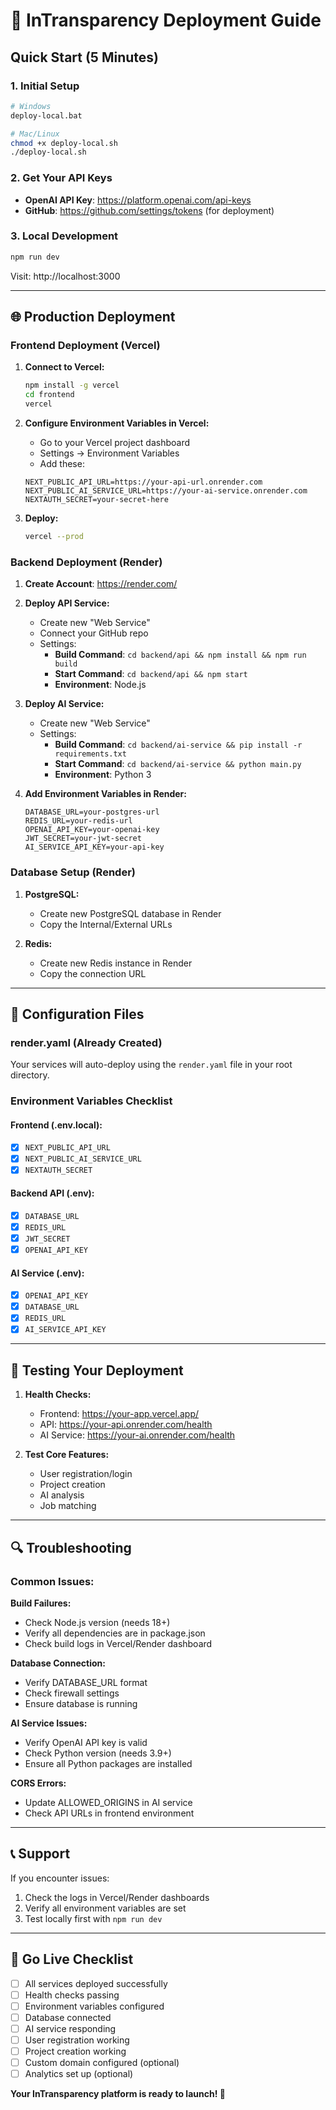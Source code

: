 # 🚀 InTransparency Deployment Guide

## Quick Start (5 Minutes)

### 1. Initial Setup
```bash
# Windows
deploy-local.bat

# Mac/Linux
chmod +x deploy-local.sh
./deploy-local.sh
```

### 2. Get Your API Keys
- **OpenAI API Key**: https://platform.openai.com/api-keys
- **GitHub**: https://github.com/settings/tokens (for deployment)

### 3. Local Development
```bash
npm run dev
```

Visit: http://localhost:3000

---

## 🌐 Production Deployment

### Frontend Deployment (Vercel)

1. **Connect to Vercel:**
   ```bash
   npm install -g vercel
   cd frontend
   vercel
   ```

2. **Configure Environment Variables in Vercel:**
   - Go to your Vercel project dashboard
   - Settings → Environment Variables
   - Add these:
   ```
   NEXT_PUBLIC_API_URL=https://your-api-url.onrender.com
   NEXT_PUBLIC_AI_SERVICE_URL=https://your-ai-service.onrender.com
   NEXTAUTH_SECRET=your-secret-here
   ```

3. **Deploy:**
   ```bash
   vercel --prod
   ```

### Backend Deployment (Render)

1. **Create Account**: https://render.com/

2. **Deploy API Service:**
   - Create new "Web Service"
   - Connect your GitHub repo
   - Settings:
     - **Build Command**: `cd backend/api && npm install && npm run build`
     - **Start Command**: `cd backend/api && npm start`
     - **Environment**: Node.js

3. **Deploy AI Service:**
   - Create new "Web Service"
   - Settings:
     - **Build Command**: `cd backend/ai-service && pip install -r requirements.txt`
     - **Start Command**: `cd backend/ai-service && python main.py`
     - **Environment**: Python 3

4. **Add Environment Variables in Render:**
   ```
   DATABASE_URL=your-postgres-url
   REDIS_URL=your-redis-url
   OPENAI_API_KEY=your-openai-key
   JWT_SECRET=your-jwt-secret
   AI_SERVICE_API_KEY=your-api-key
   ```

### Database Setup (Render)

1. **PostgreSQL:**
   - Create new PostgreSQL database in Render
   - Copy the Internal/External URLs

2. **Redis:**
   - Create new Redis instance in Render
   - Copy the connection URL

---

## 🔧 Configuration Files

### render.yaml (Already Created)
Your services will auto-deploy using the `render.yaml` file in your root directory.

### Environment Variables Checklist

#### Frontend (.env.local):
- [x] `NEXT_PUBLIC_API_URL`
- [x] `NEXT_PUBLIC_AI_SERVICE_URL`
- [x] `NEXTAUTH_SECRET`

#### Backend API (.env):
- [x] `DATABASE_URL`
- [x] `REDIS_URL`
- [x] `JWT_SECRET`
- [x] `OPENAI_API_KEY`

#### AI Service (.env):
- [x] `OPENAI_API_KEY`
- [x] `DATABASE_URL`
- [x] `REDIS_URL`
- [x] `AI_SERVICE_API_KEY`

---

## 🧪 Testing Your Deployment

1. **Health Checks:**
   - Frontend: https://your-app.vercel.app/
   - API: https://your-api.onrender.com/health
   - AI Service: https://your-ai.onrender.com/health

2. **Test Core Features:**
   - User registration/login
   - Project creation
   - AI analysis
   - Job matching

---

## 🔍 Troubleshooting

### Common Issues:

**Build Failures:**
- Check Node.js version (needs 18+)
- Verify all dependencies are in package.json
- Check build logs in Vercel/Render dashboard

**Database Connection:**
- Verify DATABASE_URL format
- Check firewall settings
- Ensure database is running

**AI Service Issues:**
- Verify OpenAI API key is valid
- Check Python version (needs 3.9+)
- Ensure all Python packages are installed

**CORS Errors:**
- Update ALLOWED_ORIGINS in AI service
- Check API URLs in frontend environment

---

## 📞 Support

If you encounter issues:
1. Check the logs in Vercel/Render dashboards
2. Verify all environment variables are set
3. Test locally first with `npm run dev`

---

## 🎉 Go Live Checklist

- [ ] All services deployed successfully
- [ ] Health checks passing
- [ ] Environment variables configured
- [ ] Database connected
- [ ] AI service responding
- [ ] User registration working
- [ ] Project creation working
- [ ] Custom domain configured (optional)
- [ ] Analytics set up (optional)

**Your InTransparency platform is ready to launch! 🚀**